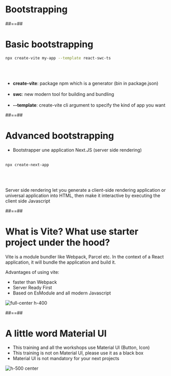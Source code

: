 <!-- .slide: class="transition-bg-blue-2"-->
# Bootstrapping

##==##

<!-- .slide: class="with-code inconsolata"-->
# Basic bootstrapping

```bash
npx create-vite my-app --template react-swc-ts
```
<!-- .element: class="big-code"-->

<br/><br/>

- **create-vite**: package npm which is a generator (bin in package.json) <br/><br/>
- **swc**: new modern tool for building and bundling <br/><br/>
- **--template**: create-vite cli argument to specify the kind of app you want

##==##

<!-- .slide: class="with-code inconsolata"-->
# Advanced bootstrapping

- Bootstrapper une application Next.JS (server side rendering) <br/><br/>

```bash
npx create-next-app
```
<!-- .element: class="big-code"-->

<br/><br/>

Server side rendering let you  generate a client-side rendering application or universal application into HTML, then
make it interactive by executing the client side Javascript
<!-- .element: class="important" -->

##==##

# What is Vite? What use starter project under the hood? 

Vite is a module bundler like Webpack, Parcel etc. In the context of a React application, it will bundle the application and build it.

Advantages of using vite:
- faster than Webpack
- Server Ready First
- Based on EsModule and all modern Javascript

![full-center h-400](assets/images/intro/vite-logo.png)

##==##

# A little word **Material UI**

- This training and all the workshops use Material UI (Button, Icon)
- This training is not on Material UI, please use it as a black box
- Material UI is not mandatory for your next projects

![h-500 center](assets/images/intro/material-ui.png)
